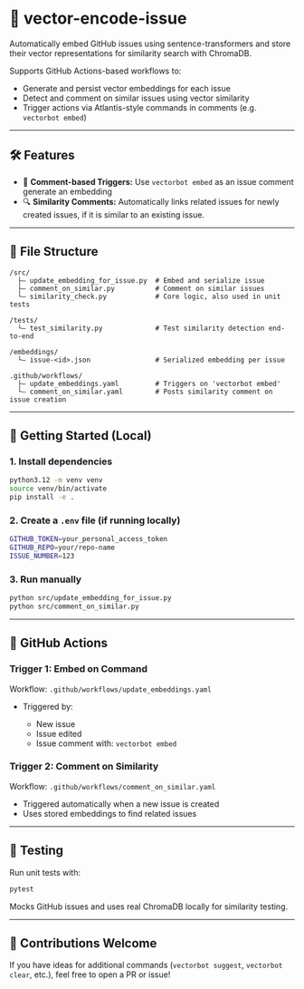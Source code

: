 # 🧠 vector-encode-issue

Automatically embed GitHub issues using sentence-transformers and store their vector representations for similarity search with ChromaDB.

Supports GitHub Actions-based workflows to:

* Generate and persist vector embeddings for each issue
* Detect and comment on similar issues using vector similarity
* Trigger actions via Atlantis-style commands in comments (e.g. `vectorbot embed`)

---

## 🛠️ Features

* 💬 **Comment-based Triggers:** Use `vectorbot embed` as an issue comment generate an embedding
* 🔍 **Similarity Comments:** Automatically links related issues for newly created issues, if it is similar to an existing issue.


---

## 📁 File Structure

```
/src/
  ├— update_embedding_for_issue.py  # Embed and serialize issue
  ├— comment_on_similar.py          # Comment on similar issues
  └— similarity_check.py            # Core logic, also used in unit tests

/tests/
  └— test_similarity.py             # Test similarity detection end-to-end

/embeddings/
  └— issue-<id>.json                # Serialized embedding per issue

.github/workflows/
  ├— update_embeddings.yaml         # Triggers on 'vectorbot embed'
  └— comment_on_similar.yaml        # Posts similarity comment on issue creation
```

---

## 🚀 Getting Started (Local)

### 1. Install dependencies

```bash
python3.12 -m venv venv
source venv/bin/activate
pip install -e .
```

### 2. Create a `.env` file (if running locally)

```bash
GITHUB_TOKEN=your_personal_access_token
GITHUB_REPO=your/repo-name
ISSUE_NUMBER=123
```

### 3. Run manually

```bash
python src/update_embedding_for_issue.py
python src/comment_on_similar.py
```

---

## 🤖 GitHub Actions

### Trigger 1: Embed on Command

Workflow: `.github/workflows/update_embeddings.yaml`

* Triggered by:

  * New issue
  * Issue edited
  * Issue comment with: `vectorbot embed`

### Trigger 2: Comment on Similarity

Workflow: `.github/workflows/comment_on_similar.yaml`

* Triggered automatically when a new issue is created
* Uses stored embeddings to find related issues

---

## 🧪 Testing

Run unit tests with:

```bash
pytest
```

Mocks GitHub issues and uses real ChromaDB locally for similarity testing.

---

## 🤝 Contributions Welcome

If you have ideas for additional commands (`vectorbot suggest`, `vectorbot clear`, etc.), feel free to open a PR or issue!
